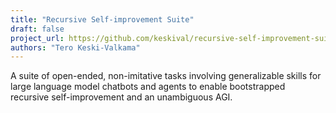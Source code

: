 ```yaml
---
title: "Recursive Self-improvement Suite"
draft: false
project_url: https://github.com/keskival/recursive-self-improvement-suite
authors: "Tero Keski-Valkama"
---
```


A suite of open-ended, non-imitative tasks involving generalizable skills for large language model chatbots and agents to enable bootstrapped recursive self-improvement and an unambiguous AGI.

